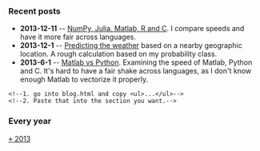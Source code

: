 
### Recent posts

* **2013-12-11** -- [NumPy, Julia, Matlab, R and C][matlab_v_python_v2]. I
  compare speeds and have it more fair across languages.
* **2013-12-1** -- [Predicting the weather][predicting_weather] 
  based on a nearby geographic location. A rough calculation based on my
  probability class.
* **2013-6-1** -- [Matlab vs Python][matlab_v_python]. Examining the speed of Matlab, Python
  and C. It's hard to have a fair shake across languages, as I don't know
  enough Matlab to vectorize it properly.

<!--to update the list of blog posts:-->
    <!--1. go into blog.html and copy <ul>...</ul>-->
    <!--2. Paste that into the section you want.-->



[matlab_v_python_v2]:http://nbviewer.ipython.org/github/scottsievert/side-projects/blob/master/matlab_v_python_v2/Python,%20Matlab,%20Julia,%20R%20and%20C.ipynb
[predicting_weather]:http://nbviewer.ipython.org/github/scottsievert/side-projects/blob/master/predicting_weather/Predicting%20Weather.ipynb
[matlab_v_python]:http://nbviewer.ipython.org/github/scottsievert/side-projects/blob/master/matlab_vs_python/Python%20vs%20Numba%20vs%20Matlab%20vs%20C.ipynb

### Every year
<!--to have the folding list -->
<html>
<head>
<style type="text/css">
.row { vertical-align: top; height:auto !important; }
.list {display:none; }
.show {display: none; }
.hide:target + .show {display: inline; }
.hide:target {display: none; }
.hide:target ~ .list {display:inline; }
@media print { .hide, .show { display: none; } }
</style>
</head>

<body>
<div class="row">

<!--begin folding list-->
<a href="#hide1" class="hide" id="hide1"><tt>+</tt> 2013</a>
<a href="#show1" class="show" id="show1"><tt>°</tt> 2013</a>
<div class="list">
<!--begin copy/paste-->
  <ul>
  <li><strong>2013-12-11</strong> -- <a href="http://nbviewer.ipython.org/github/scottsievert/side-projects/blob/master/matlab_v_python_v2/Python,%20Matlab,%20Julia,%20R%20and%20C.ipynb">NumPy, Julia, Matlab, R and C</a>. I
  compare speeds and have it more fair across languages.</li>
  <li><strong>2013-12-1</strong> -- <a href="http://nbviewer.ipython.org/github/scottsievert/side-projects/blob/master/predicting_weather/Predicting%20Weather.ipynb">Predicting the weather</a> 
  based on a nearby geographic location. A rough calculation based on my
  probability class.</li>
  <li><strong>2013-6-1</strong> -- <a href="http://nbviewer.ipython.org/github/scottsievert/side-projects/blob/master/matlab_vs_python/Python%20vs%20Numba%20vs%20Matlab%20vs%20C.ipynb">Matlab vs Python</a>. Examining the speed of Matlab, Python
  and C. It's hard to have a fair shake across languages, as I don't know
  enough Matlab to vectorize it properly.</li>
  </ul>
<!--end copy/paste-->
<!--end folding list-->




</div>
</div>
</body>

</html>

